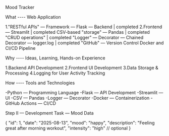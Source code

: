 Mood Tracker

What ---- Web Application

1."RESTful APIs" — Framework — Flask — Backend | completed
2.Frontend — Streamlit | completed
 CSV-based "storage" — Pandas | completed
"CRUD operations" | completed
"Logger" — Decorator — Chained Decorator — logger.log | completed
"GitHub" — Version Control
 Docker and CI/CD Pipeline

Why ---- Ideas, Learning, Hands-on Experience

1.Backend API Development
2.Frontend UI Development
3.Data Storage & Processing
4.Logging for User Activity Tracking

How ---- Tools and Technologies

-Python — Programming Language
-Flask — API Development
-Streamlit — UI
-CSV — Pandas
-Logger — Decorator
-Docker — Containerization
-GitHub Actions — CI/CD

Step II — Development
Task — Mood Data

{
    "id": 1,
    "date": "2025-08-13",
    "mood": "happy",
    "description": "Feeling great after morning workout",
    "intensity": "high"  // optional
}


